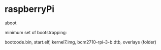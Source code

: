 # raspberryPi
uboot

minimum set of bootstrapping:

bootcode.bin, start.elf, kernel7.img, bcm2710-rpi-3-b.dtb, overlays (folder)
